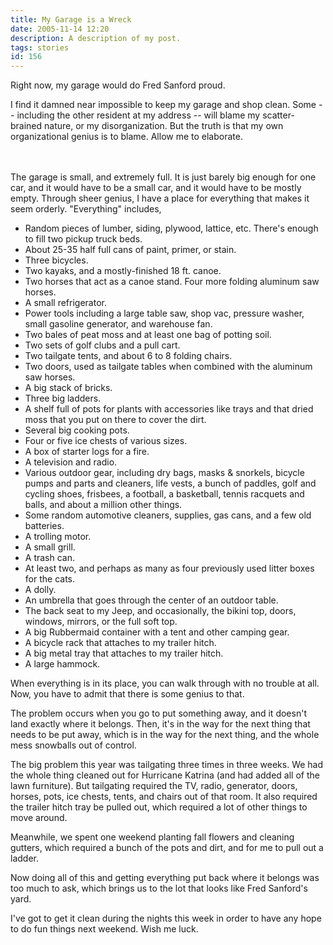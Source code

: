 ```yaml
---
title: My Garage is a Wreck
date: 2005-11-14 12:20
description: A description of my post.
tags: stories
id: 156
---
```

Right now, my garage would do Fred Sanford proud.

I find it damned near impossible to keep my garage and shop clean.  Some -- including the other resident at my address -- will blame my scatter-brained nature, or my disorganization.  But the truth is that my own organizational genius is to blame.  Allow me to elaborate.

<span class="spanEndPreview">&nbsp;</span><br /><br />The garage is small, and extremely full.  It is just barely big enough for one car, and it would have to be a small car, and it would have to be mostly empty.  Through sheer genius, I have a place for everything that makes it seem orderly.  "Everything" includes,

<ul><li>Random pieces of lumber, siding, plywood, lattice, etc.  There's enough to fill two pickup truck beds.

</li><li>About 25-35 half full cans of paint, primer, or stain.

</li><li>Three bicycles.

</li><li>Two kayaks, and a mostly-finished 18 ft. canoe.

</li><li>Two horses that act as a canoe stand.  Four more folding aluminum saw horses.

</li><li>A small refrigerator.

</li><li>Power tools including a large table saw, shop vac, pressure washer, small gasoline generator, and warehouse fan.

</li><li>Two bales of peat moss and at least one bag of potting soil.

</li><li>Two sets of golf clubs and a pull cart.

</li><li>Two tailgate tents, and about 6 to 8 folding chairs.

</li><li>Two doors, used as tailgate tables when combined with the aluminum saw horses.

</li><li>A big stack of bricks.

</li><li>Three big ladders.

</li><li>A shelf full of pots for plants with accessories like trays and that dried moss that you put on there to cover the dirt.

</li><li>Several big cooking pots.

</li><li>Four or five ice chests of various sizes.

</li><li>A box of starter logs for a fire.

</li><li>A television and radio.

</li><li>Various outdoor gear, including dry bags, masks & snorkels, bicycle pumps and parts and cleaners, life vests, a bunch of paddles, golf and cycling shoes, frisbees, a football, a basketball, tennis racquets and balls, and about a million other things.

</li><li>Some random automotive cleaners, supplies, gas cans, and a few old batteries.

</li><li>A trolling motor.

</li><li>A small grill.

</li><li>A trash can.

</li><li>At least two, and perhaps as many as four previously used litter boxes for the cats.

</li><li>A dolly.

</li><li>An umbrella that goes through the center of an outdoor table.

</li><li>The back seat to my Jeep, and occasionally, the bikini top, doors, windows, mirrors, or the full soft top.

</li><li>A big Rubbermaid container with a tent and other camping gear.

</li><li>A bicycle rack that attaches to my trailer hitch.

</li><li>A big metal tray that attaches to my trailer hitch.

</li><li>A large hammock.</li></ul>

When everything is in its place, you can walk through with no trouble at all.  Now, you have to admit that there is some genius to that.

The problem occurs when you go to put something away, and it doesn't land exactly where it belongs.  Then, it's in the way for the next thing that needs to be put away, which is in the way for the next thing, and the whole mess snowballs out of control.

The big problem this year was tailgating three times in three weeks.  We had the whole thing cleaned out for Hurricane Katrina (and had added all of the lawn furniture).  But tailgating required the TV, radio, generator, doors, horses, pots, ice chests, tents, and chairs out of that room.  It also required the trailer hitch tray be pulled out, which required a lot of other things to move around.

Meanwhile, we spent one weekend planting fall flowers and cleaning gutters, which required a bunch of the pots and dirt, and for me to pull out a ladder.

Now doing all of this and getting everything put back where it belongs was too much to ask, which brings us to the lot that looks like Fred Sanford's yard.

I've got to get it clean during the nights this week in order to have any hope to do fun things next weekend.  Wish me luck.


